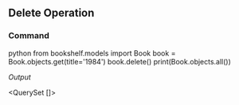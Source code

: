 ## Delete Operation
### Command
python
from bookshelf.models import Book
book = Book.objects.get(title='1984')
book.delete()
print(Book.objects.all())


*Output*

<QuerySet []>
